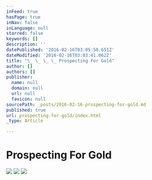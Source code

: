 ```yaml
---
inFeed: true
hasPage: true
inNav: false
inLanguage: null
starred: false
keywords: []
description: ''
datePublished: '2016-02-16T03:05:50.651Z'
dateModified: '2016-02-16T03:03:41.062Z'
title: "\_ \_ \_ \_ Prospecting For Gold"
author: []
authors: []
publisher:
  name: null
  domain: null
  url: null
  favicon: null
sourcePath: _posts/2016-02-16-prospecting-for-gold.md
published: true
url: prospecting-for-gold/index.html
_type: Article

---
```

# Prospecting For Gold
![](https://the-grid-user-content.s3-us-west-2.amazonaws.com/437b2b19-931c-4757-921a-a7331cff24f9.jpg)
![](https://the-grid-user-content.s3-us-west-2.amazonaws.com/122890a9-070f-415d-8847-2b2a7a3d6c43.jpg)
![](https://the-grid-user-content.s3-us-west-2.amazonaws.com/4cce952f-f3b1-4803-8c13-5ab85bd98fb2.jpg)